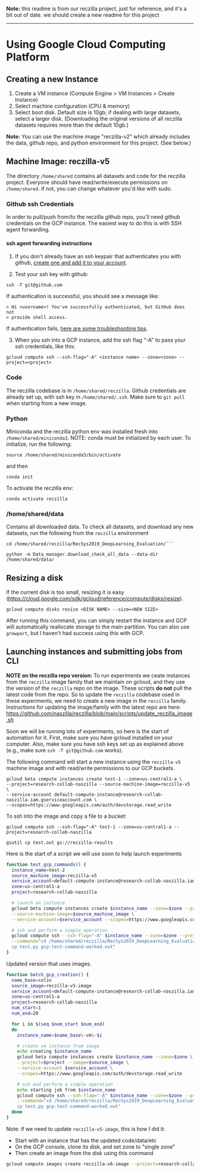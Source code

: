 **Note:** this readme is from our reczilla project, just for reference, and it's a bit out of date. we should create a new readme for this project 

---

# Using Google Cloud Computing Platform

## Creating a new Instance
1. Create a VM instance (Compute Engine > VM Instances > Create Instance)
2. Select machine configuration (CPU & memory)
3. Select boot disk. Default size is 10gb; if dealing with large datasets, select a larger disk. (Downloading the original versions of all reczilla datasets requires more than the default 10gb.)

**Note:** You can use the machine image "reczilla-v2" which already includes the data, github repo, and python environment for this project. (See below.)

## Machine Image: reczilla-v5

The directory `/home/shared` contains all datasets and code for the reczilla project. Everyone should have read/write/execute permissions on `/home/shared`. if not, you can change whatever you'd like with sudo. 

### Github ssh Credentials

In order to pull/push from/to the reczilla github repo, you'll need github credentials on the GCP instance. The easiest way to do this is with SSH agent forwarding.

#### ssh agent forwarding instructions

1. If you don't already have an ssh keypair that authenticates you with github, [create one and add it to your account](https://docs.github.com/en/authentication/connecting-to-github-with-ssh/generating-a-new-ssh-key-and-adding-it-to-the-ssh-agent).

2. Test your ssh key with github:

```commandline
ssh -T git@github.com
```

If authentication is successful, you should see a message like:

```commandline
> Hi <username>! You've successfully authenticated, but GitHub does not
> provide shell access.
```

If authentication fails, [here are some troubleshooting tips](https://docs.github.com/en/authentication/connecting-to-github-with-ssh/testing-your-ssh-connection).

3. When you ssh into a GCP instance, add the ssh flag "-A" to pass your ssh credentials, like this:
```
gcloud compute ssh --ssh-flag="-A" <instance name> --zone=<zone> --project=<project> 
```

### Code

The reczilla codebase is in `/home/shared/reczilla`. Github credentials are already set up, with ssh key in `/home/shared/.ssh`. Make sure to `git pull` when starting from a new image.

### Python

Miniconda and the reczilla python env was installed fresh into `/home/shared/miniconda3`. NOTE: conda must be initialized by each user. To initialize, run the following:

```source /home/shared/miniconda3/bin/activate```

and then

```conda init```

To activate the reczilla env:

```conda activate reczilla```


### /home/shared/data

Contains all downloaded data. To check all datasets, and download any new datasets, run the following from the `reczilla` environment

```
cd /home/shared/reczilla/RecSys2019_DeepLearning_Evaluation/```

python -m Data_manager.download_check_all_data --data-dir /home/shared/data/
```


## Resizing a disk

If the current disk is too small, resizing it is easy (https://cloud.google.com/sdk/gcloud/reference/compute/disks/resize).

```
gcloud compute disks resize <DISK NAME> --size=<NEW SIZE>
```

After running this command, you can simply restart the instance and GCP will automatically reallocate storage to the main partition. You can also use `growpart`, but I haven't had success using this with GCP.

## Launching instances and submitting jobs from CLI

**NOTE on the reczilla repo version:** To run experiments we ceate instances from the `reczilla` image family that we maintain on gcloud, and they use the version of the `reczilla` repo on the image. These scripts **do not** pull the latest code from the repo. So to update the `reczilla` codebase used in these experiments, we need to create a new image in the `reczilla` family. Instructions for updating the image/family with the latest repo are here: https://github.com/naszilla/reczilla/blob/main/scripts/update_reczilla_image.sh

Soon we will be running lots of experiments, so here is the start of automation for it. First, make sure you have gcloud installed on your computer. Also, make sure you have ssh keys set up as explained above (e.g., make sure `ssh -T git@github.com` works).

The following command will start a new instance using the `reczilla-v5` machine image and with read/write permissions to our GCP buckets.

```commandline
gcloud beta compute instances create test-1 --zone=us-central1-a \
--project=research-collab-naszilla --source-machine-image=reczilla-v5 \
--service-account default-compute-instance@research-collab-naszilla.iam.gserviceaccount.com \
--scopes=https://www.googleapis.com/auth/devstorage.read_write
```

To ssh into the image and copy a file to a bucket:

```commandline
gcloud compute ssh --ssh-flag="-A" test-1 --zone=us-central1-a --project=research-collab-naszilla

gsutil cp test.out gs://reczilla-results
```

Here is the start of a script we will use soon to help launch experiments
```bash
function test_gcp_commands() {
  instance_name=test-2
  source_machine_image=reczilla-v5
  service_account=default-compute-instance@research-collab-naszilla.iam.gserviceaccount.com
  zone=us-central1-a
  project=research-collab-naszilla

  # launch an instance
  gcloud beta compute instances create $instance_name --zone=$zone --project=$project \
  --source-machine-image=$source_machine_image \
  --service-account=$service_account --scopes=https://www.googleapis.com/auth/devstorage.read_write

  # ssh and perform a simple operation
  gcloud compute ssh --ssh-flag="-A" $instance_name --zone=$zone --project=$project \
  --command="cd /home/shared/reczilla/RecSys2019_DeepLearning_Evaluation; \
  cp test.py gcp-test-command-worked.out"
}
```

Updated version that uses images.

```bash
function batch_gcp_creation() {
  name_base=colin
  source_image=reczilla-v5-image
  service_account=default-compute-instance@research-collab-naszilla.iam.gserviceaccount.com
  zone=us-central1-a
  project=research-collab-naszilla
  num_start=1
  num_end=20

  for i in $(seq $num_start $num_end)
  do
    instance_name=$name_base\-vm\-$i

    # create vm instance from image
    echo creating $instance_name
    gcloud beta compute instances create $instance_name --zone=$zone \
    --project=$project --image=$source_image \
    --service-account $service_account \
    --scopes=https://www.googleapis.com/auth/devstorage.read_write

    # ssh and perform a simple operation
    echo starting job from $instance_name
    gcloud compute ssh --ssh-flag="-A" $instance_name --zone=$zone --project=$project \
    --command="cd /home/shared/reczilla/RecSys2019_DeepLearning_Evaluation; \
    cp test.py gcp-test-command-worked.out"
  done
}
```

Note: if we need to update `reczilla-v5-image`, this is how I did it:
 - Start with an instance that has the updated code/data/etc
 - On the GCP console, clone its disk, and set zone to "single zone"
 - Then create an image from the disk using this command
```bash
gcloud compute images create reczilla-v6-image --project=research-collab-naszilla --source-disk=NEW_DISK_NAME --source-disk-zone=us-central1-a
```
